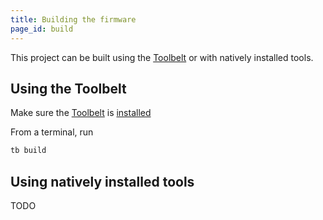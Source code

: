 ```yaml
---
title: Building the firmware
page_id: build
---
```


This project can be built using the [Toolbelt](https://github.com/bitcraze/toolbelt) or with natively installed tools.

## Using the Toolbelt

Make sure the [Toolbelt](https://github.com/bitcraze/toolbelt) is
[installed](https://www.bitcraze.io/documentation/repository/toolbelt/master/installation/)

From a terminal, run

```bash
tb build
```

## Using natively installed tools

TODO
